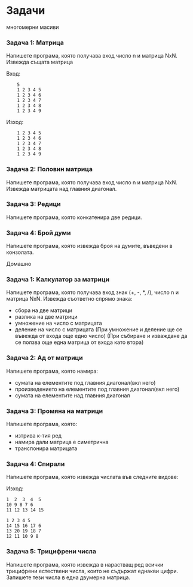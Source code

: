 Задачи
=====================

многомерни масиви

### Задача 1: Матрица
Напишете програма, която получава вход число n и матрица NxN.
Извежда същата матрица

Вход:
```
    5
    1 2 3 4 5
    1 2 3 4 6
    1 2 3 4 7
    1 2 3 4 8
    1 2 3 4 9
```

Изход:
```
    1 2 3 4 5
    1 2 3 4 6
    1 2 3 4 7
    1 2 3 4 8
    1 2 3 4 9
```
### Задача 2: Половин матрица
Напишете програма, която получава вход число n и матрица NxN.
Извежда матрицата над главния диагонал.

### Задача 3: Редици
Напишете програма, която конкатенира две редици.

### Задача 4: Брой думи
Напишете програма, която извежда броя на думите, въведени в конзолата.

Домашно

### Задача 1: Калкулатор за матрици
Напишете програма, която получава вход знак (+, -, *, /), число n и матрица NxN.
Извежда съответно спрямо знака:
- сбора на две матрици
- разлика на две матрици
- умножение на число с матрицата
- деление на число с матрицата
(При умножение и деление ще се въвежда от входа още едно число)
(При събиране и изваждане да се ползва още една матрица от входа като втора)

### Задача 2: Ад от матрици
Напишете програма, която намира:
- сумата на елементите под главния диагонал(вкл него)
- произведението на елементите под главния диагонал(вкл него)
- сумата на елементите над главния диагонал

### Задача 3: Промяна на матрици
Напишете програма, която:
- изтрива к-тия ред
- намира дали матрица е симетрична
- транспонира матрицата

### Задача 4: Спирали
Напишете програма, която извежда числата във следните видове:

Изход:
```
1  2  3  4  5
10 9 8 7 6
11 12 13 14 15
```

```
1 2 3 4 5
14 15 16 17 6
13 20 19 18 7
12 11 10 9 8
```


### Задача 5: Трицифрени числа
Напишете програма, която извежда в нарастващ ред всички трицифрени естествени числа, които не съдържат еднакви цифри. Запишете тези числа в една двумерна матрица.